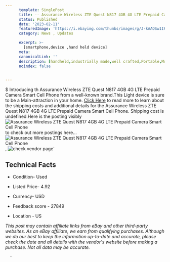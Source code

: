 ```yaml
---
      template: SinglePost
      title: -- Assurance Wireless ZTE Quest N817 4GB 4G LTE Prepaid Camera Smart Cell Phone
      status: Published
      date: '2023-02-11'
      featuredImage: 'https://i.ebayimg.com/thumbs/images/g/J-kAAOSw1IRj3syg/s-l225.jpg'
      category: News , Updates

      excerpt: >-
        [smartphone,device ,hand held device]
      meta:
      canonicalLink: ''
      description: [handheld,industrially made,well crafted,Portable,Mobile,Compact,Convenient,Lightweight,Maneuverable,Man-portable,Miniature,Carriable,Hand-held,Light,Holdable,Transportable,Mobile device,Pocket-sized,On-the-go,Wireless,Cordless,Compact size,Convenient size, smartphone,device ,hand held device]
      noindex: false
      

---
```

$
      Introducing th Assurance Wireless ZTE Quest N817 4GB 4G LTE Prepaid Camera Smart Cell Phone from a well-known brand.This Light device  is sure to be a Main-attraction in your home. [Click Here](https://www.ebay.com/itm/266117334512?hash=item3df5d445f0%3Ag%3AJ-kAAOSw1IRj3syg&mkevt=1&mkcid=1&mkrid=711-53200-19255-0&campid=%253CePNCampaignId%253E&customid=%253CreferenceId%253E&toolid=10049) to read more to learn about the shipping costs and additional details for the Assurance Wireless ZTE Quest N817 4GB 4G LTE Prepaid Camera Smart Cell Phone. Shipping cost is undefined.Here is the posting visibly ![Assurance Wireless ZTE Quest N817 4GB 4G LTE Prepaid Camera Smart Cell Phone](https://i.ebayimg.com/thumbs/images/g/J-kAAOSw1IRj3syg/s-l225.jpg) to check out more postings here... ![Assurance Wireless ZTE Quest N817 4GB 4G LTE Prepaid Camera Smart Cell Phone](https://i.ebayimg.com/images/g/J-kAAOSw1IRj3syg/s-l1600.jpg), ![check vendor page](https://origin-galleryplus.ebayimg.com/ws/web/266117334512_2_0_1/225x225.jpg,https://origin-galleryplus.ebayimg.com/ws/web/266117334512_3_0_1/225x225.jpg,https://origin-galleryplus.ebayimg.com/ws/web/266117334512_4_0_1/225x225.jpg)'

      

 ## Technical Facts 



     
      

 - Condition- Used 


      

 - Listed Price- 4.92 


      

 - Currency- USD 


      

 - Feedback score - 27849 


      

 - Location - US 


      
      

 *_This post may contain affiliate links from eBay and other third-party websites. As an eBay affiliate, we earn from qualifying purchases. Although we do our best to keep the information up-to-date and accurate, please check the date and all details with the vendor's website before making a purchase. Not all data may be accurate._*




      -
